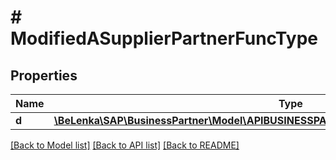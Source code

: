 # # ModifiedASupplierPartnerFuncType

## Properties

Name | Type | Description | Notes
------------ | ------------- | ------------- | -------------
**d** | [**\BeLenka\SAP\BusinessPartner\Model\APIBUSINESSPARTNERASupplierPartnerFuncTypeUpdate**](APIBUSINESSPARTNERASupplierPartnerFuncTypeUpdate.md) |  | [optional]

[[Back to Model list]](../../README.md#models) [[Back to API list]](../../README.md#endpoints) [[Back to README]](../../README.md)
